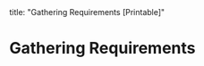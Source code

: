 <frontmatter>
title: "Gathering Requirements [Printable]"
</frontmatter>

<link rel="stylesheet" href="{{baseUrl}}/css/textbook.css">

<div class="website-content">

<div id="main">

# Gathering Requirements

<include src="brainstorming/print.md" />
<include src="userSurveys/print.md" />
<include src="observation/print.md" />
<include src="interviews/print.md" />
<include src="focusGroups/print.md" />
<include src="prototyping/print.md" />
<include src="productSurveys/print.md" />

</div>

</div>
